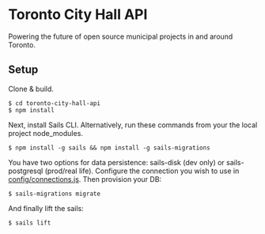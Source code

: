 # Toronto City Hall API

Powering the future of open source municipal projects in and around Toronto.

## Setup ##

Clone & build.

    $ cd toronto-city-hall-api
    $ npm install

Next, install Sails CLI. Alternatively, run these commands from your the local project node_modules.

    $ npm install -g sails && npm install -g sails-migrations

You have two options for data persistence: sails-disk (dev only) or sails-postgresql (prod/real life). Configure the connection you wish to use in [config/connections.js](https://github.com/designcofounders/toronto-city-hall-api/blob/master/config/connections.js). Then provision your DB:

    $ sails-migrations migrate

And finally lift the sails:

    $ sails lift
